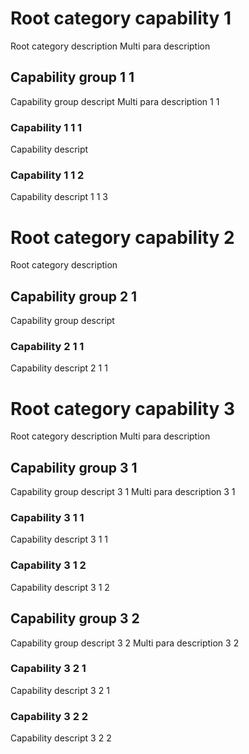 # Root category capability 1
Root category description
Multi para description

## Capability group 1 1
Capability group descript
Multi para description 1 1

### Capability 1 1 1
Capability descript
### Capability 1 1 2
Capability descript 1 1 3


# Root category capability 2
Root category description
## Capability group 2 1
Capability group descript
### Capability 2 1 1
Capability descript 2 1 1


# Root category capability 3
Root category description
Multi para description

## Capability group 3 1
Capability group descript 3 1
Multi para description 3 1

### Capability 3 1 1
Capability descript 3 1 1
### Capability 3 1 2
Capability descript 3 1 2

## Capability group 3 2
Capability group descript 3 2
Multi para description 3 2

### Capability 3 2 1
Capability descript 3 2 1
### Capability 3 2 2
Capability descript 3 2 2

